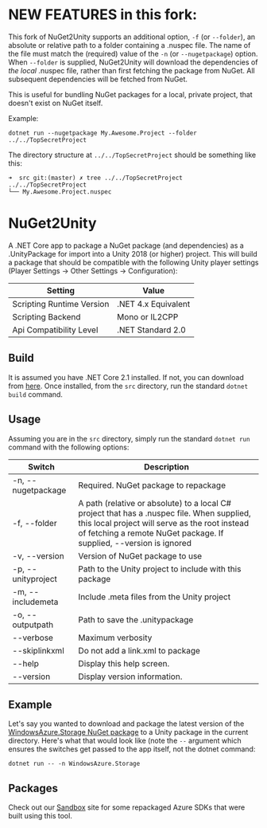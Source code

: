# NEW FEATURES in this fork:

This fork of NuGet2Unity supports an additional option, `-f` (or `--folder`), an absolute or relative path to a folder containing a .nuspec file. The name of the file must match the (required) value of the `-n` (or `--nugetpackage`) option. When `--folder` is supplied, NuGet2Unity will download the dependencies of *the local* .nuspec file, rather than first fetching the package from NuGet. All subsequent dependencies will be fetched from NuGet.

This is useful for bundling NuGet packages for a local, private project, that doesn't exist on NuGet itself.

Example:

```
dotnet run --nugetpackage My.Awesome.Project --folder ../../TopSecretProject
```

The directory structure at `../../TopSecretProject` should be something like this:
```
➜  src git:(master) ✗ tree ../../TopSecretProject
../../TopSecretProject
└── My.Awesome.Project.nuspec
```

# NuGet2Unity

A .NET Core app to package a NuGet package (and dependencies) as a .UnityPackage for import into a Unity 2018 (or higher) project.
This will build a package that should be compatible with the following Unity player settings
(Player Settings -> Other Settings -> Configuration):

Setting | Value
--------|------
Scripting Runtime Version | .NET 4.x Equivalent
Scripting Backend | Mono or IL2CPP
Api Compatibility Level | .NET Standard 2.0

## Build
It is assumed you have .NET Core 2.1 installed.  If not, you can download from [here](https://www.microsoft.com/net/download/dotnet-core/2.1).  Once installed, from the `src` directory, run the standard `dotnet build` command.

## Usage
Assuming you are in the `src` directory, simply run the standard `dotnet run` command with the following options:

Switch | Description
-------|-------------
-n, --nugetpackage  |  Required. NuGet package to repackage
-f, --folder        |  A path (relative or absolute) to a local C# project that has a .nuspec file. When supplied, this local project will serve as the root instead of fetching a remote NuGet package. If supplied, --version is ignored
-v, --version       |  Version of NuGet package to use
-p, --unityproject  |  Path to the Unity project to include with this package
-m, --includemeta   |  Include .meta files from the Unity project
-o, --outputpath    |  Path to save the .unitypackage
--verbose           |  Maximum verbosity
--skiplinkxml       |  Do not add a link.xml to package
--help              |  Display this help screen.
--version           |  Display version information.

## Example
Let's say you wanted to download and package the latest version of the [WindowsAzure.Storage NuGet package](https://www.nuget.org/packages/WindowsAzure.Storage) to a Unity package in the current directory.  Here's what that would look like (note the `--` argument which ensures the switches get passed to the app itself, not the dotnet command:

`dotnet run -- -n WindowsAzure.Storage`

## Packages
Check out our [Sandbox](https://aka.ms/azgamedev) site for some repackaged Azure SDKs that were built using this tool.
